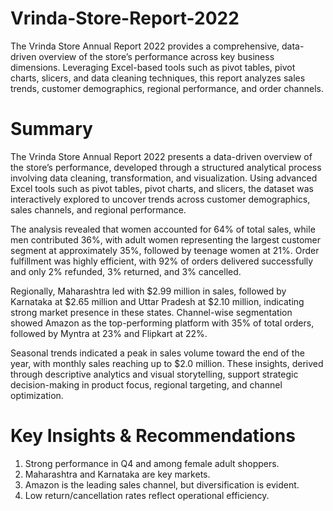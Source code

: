 # Vrinda-Store-Report-2022
The Vrinda Store Annual Report 2022 provides a comprehensive, data-driven overview of the store’s performance across key business dimensions. Leveraging Excel-based tools such as pivot tables, pivot charts, slicers, and data cleaning techniques, this report analyzes sales trends, customer demographics, regional performance, and order channels. 

# Summary
The Vrinda Store Annual Report 2022 presents a data-driven overview of the store’s performance, developed through a structured analytical process involving data cleaning, transformation, and visualization. Using advanced Excel tools such as pivot tables, pivot charts, and slicers, the dataset was interactively explored to uncover trends across customer demographics, sales channels, and regional performance. 

The analysis revealed that women accounted for 64% of total sales, while men contributed 36%, with adult women representing the largest customer segment at approximately 35%, followed by teenage women at 21%. Order fulfillment was highly efficient, with 92% of orders delivered successfully and only 2% refunded, 3% returned, and 3% cancelled. 

Regionally, Maharashtra led with $2.99 million in sales, followed by Karnataka at $2.65 million and Uttar Pradesh at $2.10 million, indicating strong market presence in these states. Channel-wise segmentation showed Amazon as the top-performing platform with 35% of total orders, followed by Myntra at 23% and Flipkart at 22%. 

Seasonal trends indicated a peak in sales volume toward the end of the year, with monthly sales reaching up to $2.0 million. These insights, derived through descriptive analytics and visual storytelling, support strategic decision-making in product focus, regional targeting, and channel optimization.

# Key Insights & Recommendations
1. Strong performance in Q4 and among female adult shoppers.
2. Maharashtra and Karnataka are key markets.
3. Amazon is the leading sales channel, but diversification is evident.
4. Low return/cancellation rates reflect operational efficiency.
